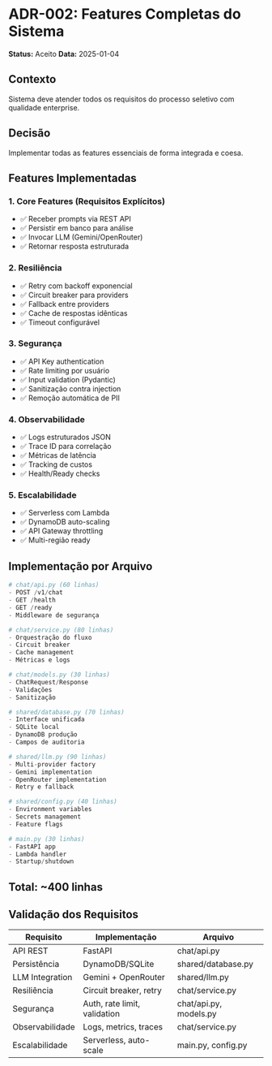 # ADR-002: Features Completas do Sistema

**Status:** Aceito
**Data:** 2025-01-04

## Contexto

Sistema deve atender todos os requisitos do processo seletivo com qualidade enterprise.

## Decisão

Implementar todas as features essenciais de forma integrada e coesa.

## Features Implementadas

### 1. Core Features (Requisitos Explícitos)
- ✅ Receber prompts via REST API
- ✅ Persistir em banco para análise
- ✅ Invocar LLM (Gemini/OpenRouter)
- ✅ Retornar resposta estruturada

### 2. Resiliência
- ✅ Retry com backoff exponencial
- ✅ Circuit breaker para providers
- ✅ Fallback entre providers
- ✅ Cache de respostas idênticas
- ✅ Timeout configurável

### 3. Segurança
- ✅ API Key authentication
- ✅ Rate limiting por usuário
- ✅ Input validation (Pydantic)
- ✅ Sanitização contra injection
- ✅ Remoção automática de PII

### 4. Observabilidade
- ✅ Logs estruturados JSON
- ✅ Trace ID para correlação
- ✅ Métricas de latência
- ✅ Tracking de custos
- ✅ Health/Ready checks

### 5. Escalabilidade
- ✅ Serverless com Lambda
- ✅ DynamoDB auto-scaling
- ✅ API Gateway throttling
- ✅ Multi-região ready

## Implementação por Arquivo

```python
# chat/api.py (60 linhas)
- POST /v1/chat
- GET /health
- GET /ready
- Middleware de segurança

# chat/service.py (80 linhas)
- Orquestração do fluxo
- Circuit breaker
- Cache management
- Métricas e logs

# chat/models.py (30 linhas)
- ChatRequest/Response
- Validações
- Sanitização

# shared/database.py (70 linhas)
- Interface unificada
- SQLite local
- DynamoDB produção
- Campos de auditoria

# shared/llm.py (90 linhas)
- Multi-provider factory
- Gemini implementation
- OpenRouter implementation
- Retry e fallback

# shared/config.py (40 linhas)
- Environment variables
- Secrets management
- Feature flags

# main.py (30 linhas)
- FastAPI app
- Lambda handler
- Startup/shutdown
```

## Total: ~400 linhas

## Validação dos Requisitos

| Requisito | Implementação | Arquivo |
|-----------|--------------|---------|
| API REST | FastAPI | chat/api.py |
| Persistência | DynamoDB/SQLite | shared/database.py |
| LLM Integration | Gemini + OpenRouter | shared/llm.py |
| Resiliência | Circuit breaker, retry | chat/service.py |
| Segurança | Auth, rate limit, validation | chat/api.py, models.py |
| Observabilidade | Logs, metrics, traces | chat/service.py |
| Escalabilidade | Serverless, auto-scale | main.py, config.py |
